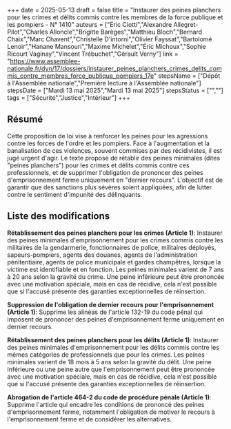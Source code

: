 +++
date = 2025-05-13
draft = false
title = "Instaurer des peines planchers pour les crimes et délits commis contre les membres de la force publique et les pompiers - N° 1410"
auteurs = ["Éric Ciotti","Alexandre Allegret-Pilot","Charles Alloncle","Brigitte Barèges","Matthieu Bloch","Bernard Chaix","Marc Chavent","Christelle D'intorni","Olivier Fayssat","Bartolomé Lenoir","Hanane Mansouri","Maxime Michelet","Éric Michoux","Sophie Ricourt Vaginay","Vincent Trébuchet","Gérault Verny"]
link = "https://www.assemblee-nationale.fr/dyn/17/dossiers/instaurer_peines_planchers_crimes_delits_commis_contre_membres_force_publique_pompiers_17e"
stepsName = ["Dépôt à l'Assemblée nationale","Première lecture à l'Assemblée nationale"]
stepsDate = ["Mardi 13 mai 2025","Mardi 13 mai 2025"]
stepsStatus = ["",""]
tags = ["Sécurité","Justice","Intérieur"]
+++

## Résumé

Cette proposition de loi vise à renforcer les peines pour les agressions contre les forces de l'ordre et les pompiers. Face à l'augmentation et la banalisation de ces violences, souvent commises par des récidivistes, il est jugé urgent d'agir. Le texte propose de rétablir des peines minimales (dites "peines planchers") pour les crimes et délits commis contre ces professionnels, et de supprimer l'obligation de prononcer des peines d'emprisonnement ferme uniquement en "dernier recours". L'objectif est de garantir que des sanctions plus sévères soient appliquées, afin de lutter contre le sentiment d'impunité des délinquants.

## Liste des modifications

**Rétablissement des peines planchers pour les crimes (Article 1)**: Instaurer des peines minimales d'emprisonnement pour les crimes commis contre les militaires de la gendarmerie, fonctionnaires de police, militaires déployés, sapeurs-pompiers, agents des douanes, agents de l'administration pénitentiaire, agents de police municipale et gardes champêtres, lorsque la victime est identifiable et en fonction. Les peines minimales varient de 7 ans à 20 ans selon la gravité du crime. Une peine inférieure peut être prononcée avec une motivation spéciale, mais en cas de récidive, cela n'est possible que si l'accusé présente des garanties exceptionnelles de réinsertion.

**Suppression de l'obligation de dernier recours pour l'emprisonnement (Article 1)**: Supprime les alinéas de l'article 132-19 du code pénal qui imposent de prononcer des peines d'emprisonnement ferme uniquement en dernier recours.

**Rétablissement des peines planchers pour les délits (Article 1)**: Instaurer des peines minimales d'emprisonnement pour les délits commis contre les mêmes catégories de professionnels que pour les crimes. Les peines minimales varient de 18 mois à 5 ans selon la gravité du délit. Une peine inférieure ou une peine autre que l'emprisonnement peut être prononcée avec une motivation spéciale, mais en cas de récidive, cela n'est possible que si l'accusé présente des garanties exceptionnelles de réinsertion.

**Abrogation de l'article 464-2 du code de procédure pénale (Article 1)**: Supprime l'article qui encadre les conditions de prononcé des peines d'emprisonnement ferme, notamment l'obligation de motiver le recours à l'emprisonnement ferme et de considérer les alternatives.
